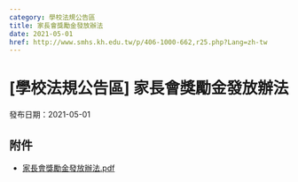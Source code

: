 ```yaml
---
category: 學校法規公告區
title: 家長會獎勵金發放辦法
date: 2021-05-01
href: http://www.smhs.kh.edu.tw/p/406-1000-662,r25.php?Lang=zh-tw
---
```


# [學校法規公告區] 家長會獎勵金發放辦法

發布日期：2021-05-01



## 附件

- [家長會獎勵金發放辦法.pdf](https://www.smhs.kh.edu.tw/var/file/0/1000/attach/80/pta_120_9313364_46578.pdf)
